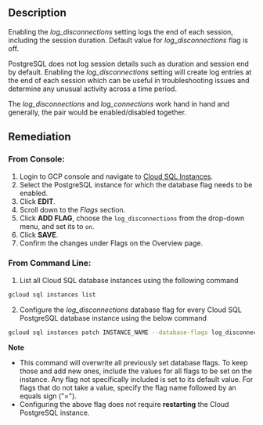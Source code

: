 ## Description

Enabling the *log_disconnections* setting logs the end of each session, including the session duration. Default value for *log_disconnections* flag is off.

PostgreSQL does not log session details such as duration and session end by default. Enabling the *log_disconnections* setting will create log entries at the end of each session which can be useful in troubleshooting issues and determine any unusual activity across a time period.

The *log_disconnections* and *log_connections* work hand in hand and generally, the pair would be enabled/disabled together.

## Remediation

### From Console:

1. Login to GCP console and navigate to [Cloud SQL Instances](https://console.cloud.google.com/sql/).
2. Select the PostgreSQL instance for which the database flag needs to be enabled.
3. Click **EDIT**.
4. Scroll down to the *Flags* section.
5. Click **ADD FLAG**, choose the `log_disconnections` from the drop-down menu, and set its to `on`.
6. Click **SAVE**.
7. Confirm the changes under Flags on the Overview page.

### From Command Line:

1. List all Cloud SQL database instances using the following command

```bash
gcloud sql instances list
```
2. Configure the *log_disconnections* database flag for every Cloud SQL PostgreSQL database instance using the below command

```bash
gcloud sql instances patch INSTANCE_NAME --database-flags log_disconnections=on
```

**Note**
- This command will overwrite all previously set database flags. To keep those and add new ones, include the values for all flags to be set on the instance. Any flag not specifically included is set to its default value. For flags that do not take a value, specify the flag name followed by an equals sign ("=").
- Configuring the above flag does not require **restarting** the Cloud PostgreSQL instance.